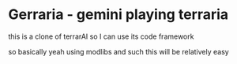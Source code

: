 # Gerraria - gemini playing terraria

this is a clone of terrarAI so I can use its code framework

so basically yeah using modlibs and such this will be relatively easy

